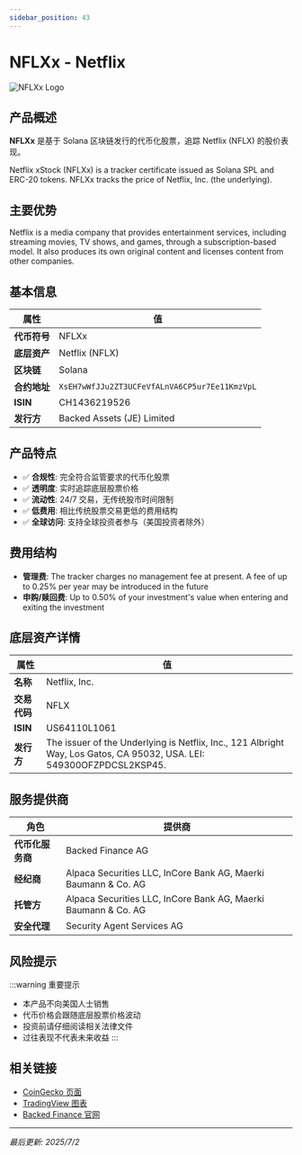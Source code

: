 ```yaml
---
sidebar_position: 43
---
```


# NFLXx - Netflix

![NFLXx Logo](/img/tokens/NFLXx.svg)

## 产品概述

**NFLXx** 是基于 Solana 区块链发行的代币化股票，追踪 Netflix (NFLX) 的股价表现。

Netflix xStock (NFLXx) is a tracker certificate issued as Solana SPL and ERC-20 tokens. NFLXx tracks the price of Netflix, Inc. (the underlying).

## 主要优势

Netflix is a media company that provides entertainment services, including streaming movies, TV shows, and games, through a subscription-based model. It also produces its own original content and licenses content from other companies.


## 基本信息

| 属性 | 值 |
|------|----|
| **代币符号** | NFLXx |
| **底层资产** | Netflix (NFLX) |
| **区块链** | Solana |
| **合约地址** | `XsEH7wWfJJu2ZT3UCFeVfALnVA6CP5ur7Ee11KmzVpL` |
| **ISIN** | CH1436219526 |
| **发行方** | Backed Assets (JE) Limited |

## 产品特点

- ✅ **合规性**: 完全符合监管要求的代币化股票
- ✅ **透明度**: 实时追踪底层股票价格
- ✅ **流动性**: 24/7 交易，无传统股市时间限制
- ✅ **低费用**: 相比传统股票交易更低的费用结构
- ✅ **全球访问**: 支持全球投资者参与（美国投资者除外）

## 费用结构

- **管理费**: The tracker charges no management fee at present. A fee of up to 0.25% per year may be introduced in the future
- **申购/赎回费**: Up to 0.50% of your investment's value when entering and exiting the investment

## 底层资产详情

| 属性 | 值 |
|------|----|
| **名称** | Netflix, Inc. |
| **交易代码** | NFLX |
| **ISIN** | US64110L1061 |
| **发行方** | The issuer of the Underlying is Netflix, Inc., 121 Albright Way, Los Gatos, CA 95032, USA. LEI: 549300OFZPDCSL2KSP45. |

## 服务提供商

| 角色 | 提供商 |
|------|----|
| **代币化服务商** | Backed Finance AG |
| **经纪商** | Alpaca Securities LLC, InCore Bank AG, Maerki Baumann & Co. AG |
| **托管方** | Alpaca Securities LLC, InCore Bank AG, Maerki Baumann & Co. AG |
| **安全代理** | Security Agent Services AG |

## 风险提示

:::warning 重要提示
- 本产品不向美国人士销售
- 代币价格会跟随底层股票价格波动
- 投资前请仔细阅读相关法律文件
- 过往表现不代表未来收益
:::

## 相关链接

- [CoinGecko 页面](https://www.coingecko.com/)
- [TradingView 图表](https://www.tradingview.com/)
- [Backed Finance 官网](https://backed.fi/)

---

*最后更新: 2025/7/2*
